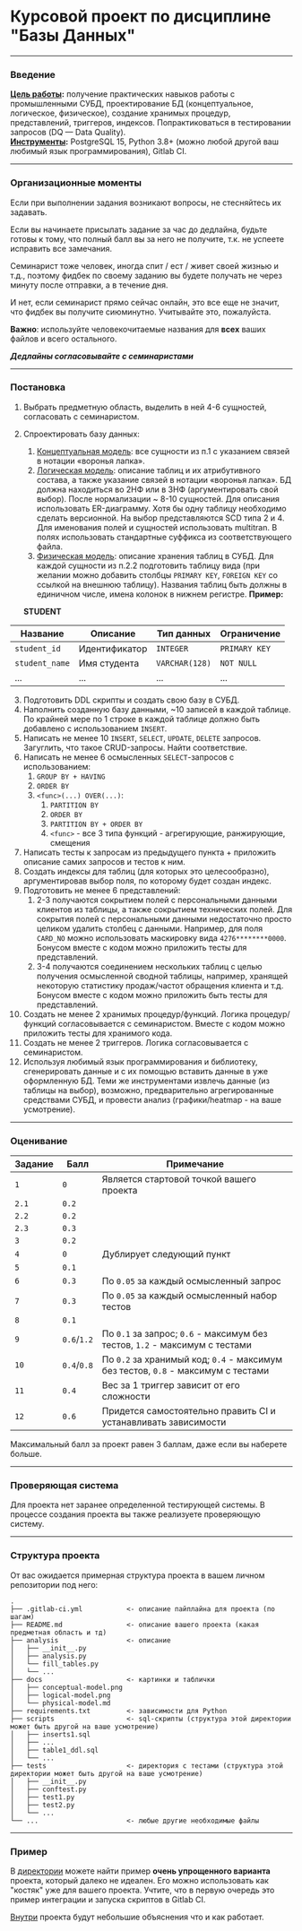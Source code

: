 # Курсовой проект по дисциплине "Базы Данных"

---

### Введение

<b><u>Цель работы</u>:</b> получение практических навыков работы с промышленными СУБД, проектирование
БД (концептуальное, логическое, физическое), создание хранимых процедур, представлений,
триггеров, индексов. Попрактиковаться в тестировании запросов (DQ — Data Quality).  
<b><u>Инструменты</u>:</b> PostgreSQL 15, Python 3.8+ (можно любой другой ваш любимый язык программирования), Gitlab CI.

---

### Организационные моменты

Если при выполнении задания возникают вопросы, не стесняйтесь их задавать.

Если вы начинаете присылать задание за час до дедлайна, будьте готовы к тому, что полный балл вы
за него не получите, т.к. не успеете исправить все замечания.

Семинарист тоже человек, иногда спит / ест / живет своей жизнью и т.д., поэтому фидбек по своему
заданию вы будете получать не через минуту после отправки, а в течение дня.

И нет, если семинарист прямо сейчас онлайн, это все еще не значит, что фидбек вы получите
сиюминутно. Учитывайте это, пожалуйста.

**Важно**: используйте человекочитаемые названия для **всех** ваших файлов и всего остального.

**_Дедлайны согласовывайте с семинаристами_**

---

### Постановка

1. Выбрать предметную область, выделить в ней 4-6 сущностей, согласовать с семинаристом.
2. Спроектировать базу данных:
   1. <u>Концептуальная модель</u>: все сущности из п.1 с указанием связей в нотации «воронья лапка». 
   2. <u>Логическая модель</u>: описание таблиц и их атрибутивного состава, а также указание связей в нотации «воронья 
   лапка». БД должна находиться во 2НФ или в 3НФ (аргументировать свой выбор). После нормализации ~ 8-10 сущностей. 
   Для описания использовать ER-диаграмму. Хотя бы одну таблицу необходимо сделать версионной. На выбор представляются 
   SCD типа 2 и 4. Для именования полей и сущностей использовать multitran. В полях использовать стандартные суффикса из
   соответствующего файла. 
   3. <u>Физическая модель</u>: описание хранения таблиц в СУБД. Для каждой сущности из п.2.2 подготовить таблицу вида
   (при желании можно добавить столбцы `PRIMARY KEY`, `FOREIGN KEY` со ссылкой на внешнюю таблицу). Названия таблиц 
   быть должны в единичном числе, имена колонок в нижнем регистре. **Пример:**  
    

   **STUDENT**   

| Название       | Описание      | Тип данных     | Ограничение   |
|----------------| ------------- | -------------- |---------------|
| `student_id`   | Идентификатор | `INTEGER`      | `PRIMARY KEY` |
| `student_name` | Имя студента  | `VARCHAR(128)` | `NOT NULL`    |
| ...            | ...           | ...            | ...           |

 3. Подготовить DDL скрипты и создать свою базу в СУБД.
 4. Наполнить созданную базу данными, ~10 записей в каждой таблице. По крайней мере по 1
    строке в каждой таблице должно быть добавлено с использованием `INSERT`.
 5. Написать не менее 10 `INSERT`, `SELECT`, `UPDATE`, `DELETE` запросов. Загуглить, что
    такое CRUD-запросы. Найти соответствие.
 6. Написать не менее 6 осмысленных `SELECT`-запросов с использованием:
    1. `GROUP BY + HAVING`
    2. `ORDER BY`
    3. `<func>(...) OVER(...)`:
       1. `PARTITION BY`
       2. `ORDER BY`
       3. `PARTITION BY + ORDER BY`
       4. `<func>` - все 3 типа функций - агрегирующие, ранжирующие, смещения
 7. Написать тесты к запросам из предыдущего пункта + приложить описание самих запросов и тестов к ним.
 8. Создать индексы для таблиц (для которых это целесообразно), аргументировав выбор поля, по которому будет создан индекс.
 9. Подготовить не менее 6 представлений:
    1. 2-3 получаются сокрытием полей с персональными данными клиентов из таблицы, а
       также сокрытием технических полей. Для сокрытия полей с персональными данными
       недостаточно просто целиком удалить столбец с данными. Например, для поля
       `CARD_NO` можно использовать маскировку вида `4276********0000`.
       Бонусом вместе с кодом можно приложить тесты для представлений.
    2. 3-4 получаются соединением нескольких таблиц с целью получения осмысленной
       сводной таблицы, например, хранящей некоторую статистику продаж/частот
       обращения клиента и т.д.
       Бонусом вместе с кодом можно приложить быть тесты для представлений.
 10. Создать не менее 2 хранимых процедур/функций. Логика процедур/функций согласовывается с семинаристом. Вместе с кодом можно приложить тесты для хранимого кода.
 11. Создать не менее 2 триггеров. Логика согласовывается с семинаристом.
 12. Используя любимый язык программирования и библиотеку, сгенерировать данные и с их помощью вставить данные в уже 
     оформленную БД. Теми же инструментами извлечь данные (из таблицы на выбор), возможно, предварительно 
     агрегированные средствами СУБД, и провести анализ (графики/heatmap - на ваше усмотрение).

---

### Оценивание

| Задание | Балл        | Примечание                                                                        |
|---------|-------------|-----------------------------------------------------------------------------------|
| `1`     | `0`         | Является стартовой точкой вашего проекта                                          |
| `2.1`   | `0.2`       |                                                                                   | 
| `2.2`   | `0.2`       |                                                                                   |
| `2.3`   | `0.3`       |                                                                                   |
| `3`     | `0.2`       |                                                                                   |
| `4`     | `0`         | Дублирует следующий пункт                                                         |
| `5`     | `0.1`       |                                                                                   |
| `6`     | `0.3`       | По `0.05` за каждый осмысленный запрос                                            |
| `7`     | `0.3`       | По `0.05` за каждый осмысленный набор тестов                                      |
| `8`     | `0.1`       |                                                                                   |
| `9`     | `0.6`/`1.2` | По `0.1` за запрос; `0.6` - максимум без тестов, `1.2` - максимум с тестами       |
| `10`    | `0.4`/`0.8` | По `0.2` за хранимый код; `0.4` - максимум без тестов, `0.8` - максимум с тестами |
| `11`    | `0.4`       | Вес за 1 триггер зависит от его сложности                                         |
| `12`    | `0.6`       | Придется самостоятельно править CI и устанавливать зависимости                    |

Максимальный балл за проект равен 3 баллам, даже если вы наберете больше.

---

### Проверяющая система

Для проекта нет заранее определенной тестирующей системы. В процессе создания проекта вы также 
реализуете проверяющую систему.

---

### Структура проекта
От вас ожидается примерная структура проекта в вашем личном репозитории под него:
```shell
.
├── .gitlab-ci.yml           <- описание пайплайна для проекта (по шагам)
├── README.md                <- описание вашего проекта (какая предметная область и тд)
├── analysis                 <- описание 
│   ├── __init__.py
│   ├── analysis.py
│   └── fill_tables.py
│   └── ...
├── docs                     <- картинки и таблички
│   ├── conceptual-model.png
│   ├── logical-model.png
│   └── physical-model.md
├── requirements.txt         <- зависимости для Python
├── scripts                  <- sql-скрипты (структура этой директории может быть другой на ваше усмотрение)
│   ├── inserts1.sql
│   ├── ...
│   ├── table1_ddl.sql
│   └── ...
├── tests                    <- директория с тестами (структура этой директории может быть другой на ваше усмотрение)
│   ├── __init__.py
│   ├── conftest.py
│   ├── test1.py
│   ├── test2.py
│   └── ...
└── ...                      <- любые другие необходимые файлы

```

---

### Пример

В [директории](./example) можете найти пример **очень упрощенного варианта** проекта, который далеко не идеален. 
Его можно использовать как "костяк" уже для вашего проекта. Учтите, что в первую очередь это пример интеграции и запуска
скриптов в Gitlab CI.

[Внутри](./example/tech-overview.md) проекта будут небольшие объяснения что и как работает.
